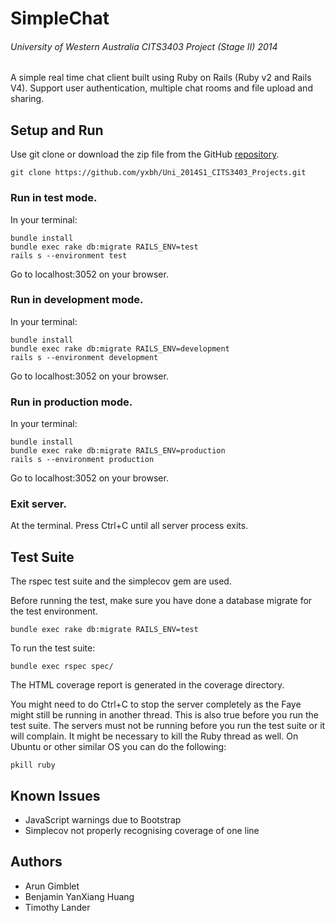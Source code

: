 # SimpleChat

###### University of Western Australia CITS3403 Project (Stage II) 2014
A simple real time chat client built using Ruby on Rails (Ruby v2 and Rails V4).
Support user authentication, multiple chat rooms and file upload and sharing.
## Setup and Run
Use git clone or download the zip file from the GitHub [repository](https://github.com/yxbh/Uni_2014S1_CITS3403_Projects).
```
git clone https://github.com/yxbh/Uni_2014S1_CITS3403_Projects.git
```
### Run in test mode.
In your terminal:
```
bundle install
bundle exec rake db:migrate RAILS_ENV=test
rails s --environment test
```
Go to localhost:3052 on your browser.

### Run in development mode.
In your terminal:
```
bundle install
bundle exec rake db:migrate RAILS_ENV=development
rails s --environment development
```
Go to localhost:3052 on your browser.

### Run in production mode.
In your terminal:
```
bundle install
bundle exec rake db:migrate RAILS_ENV=production
rails s --environment production
```
Go to localhost:3052 on your browser.

### Exit server.
At the terminal. Press Ctrl+C until all server process exits.
## Test Suite
The rspec test suite and the simplecov gem are used.

Before running the test, make sure you have done a database migrate for the test environment.
```
bundle exec rake db:migrate RAILS_ENV=test
```
To run the test suite:
```
bundle exec rspec spec/
```
The HTML coverage report is generated in the coverage directory.

You might need to do Ctrl+C to stop the server completely as the Faye might still be running in another thread. This is also true before you run the test suite. The servers must not be running before you run the test suite or it will complain. It might be necessary to kill the Ruby thread as well.
On Ubuntu or other similar OS you can do the following:
```
pkill ruby
```
## Known Issues
* JavaScript warnings due to Bootstrap
* Simplecov not properly recognising coverage of one line

## Authors
* Arun Gimblet
* Benjamin YanXiang Huang
* Timothy Lander
